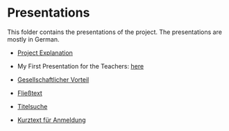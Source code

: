 # Presentations

This folder contains the presentations of the project. The presentations are mostly in German.

- [Project Explanation](./Introduction.md)
- My First Presentation for the Teachers: [here](./Lehrer_Vorstellung/)

- [Gesellschaftlicher Vorteil](./Gesellschaftlicher_Vorteil.md)

- [Fließtext](./Fließtext.md)
- [Titelsuche](./Titelsuche.md)
- [Kurztext für Anmeldung](./Kurztext%20für%20Anmeldung.md)
